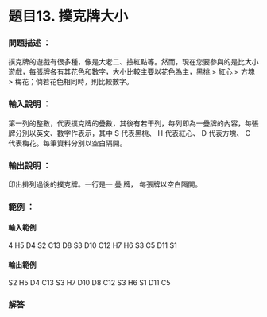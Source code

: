 # 題目13. 撲克牌大小

### 問題描述 ：

撲克牌的遊戲有很多種，像是大老二、撿紅點等。然而，現在您要參與的是比大小遊戲，每張牌各有其花色和數字，大小比較主要以花色為主，黑桃 > 紅心 > 方塊 > 梅花；倘若花色相同時，則比較數字。

### 輸入說明 ：

第一列的整數，代表撲克牌的疊數，其後有若干列，每列即為一疊牌的內容，每張牌分別以英文、數字作表示，其中 S 代表黑桃、 H 代表紅心、 D 代表方塊、 C 代表梅花。每筆資料分別以空白隔開。

### 輸出說明 ：

印出排列過後的撲克牌。一行是一 疊 牌， 每張牌以空白隔開。

### 範例 ：

#### 輸入範例
4
H5 D4 S2 C13
D8 S3 D10 C12 H7
H6 S3
C5 D11 S1

#### 輸出範例
S2 H5 D4 C13
S3 H7 D10 D8 C12
S3 H6
S1 D11 C5

### 解答
```

```
